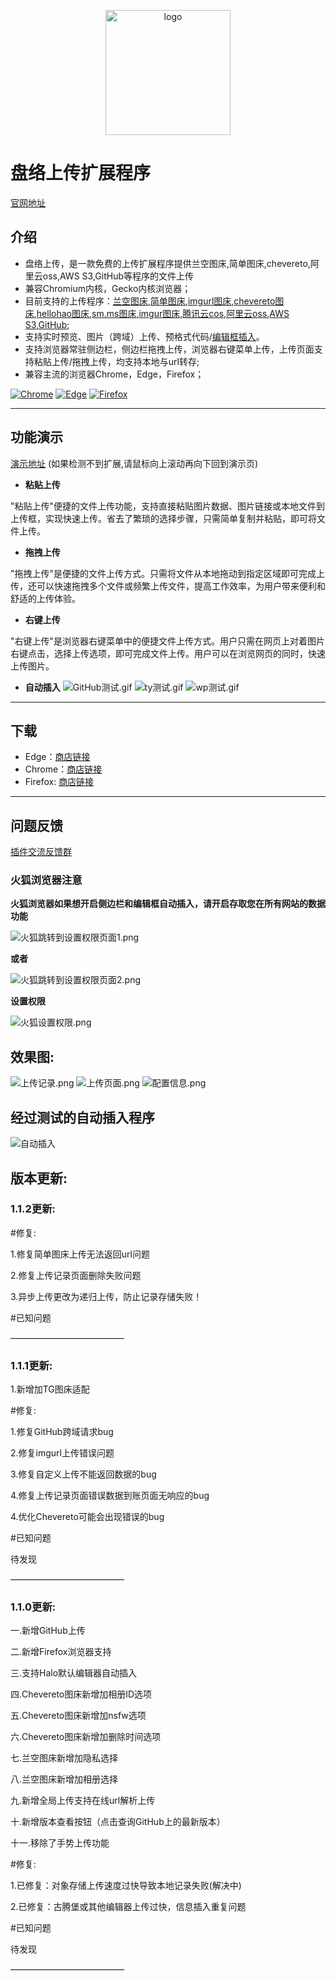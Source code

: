 <p align="center">
  <img alt="logo" src="https://cdn-us.imgs.moe/2023/05/31/64770cc077bfc.png" height="200" />
</p>
 
 # 盘络上传扩展程序

[官网地址](https://fileup.dev/)

## 介绍
- 盘络上传，是一款免费的上传扩展程序提供兰空图床,简单图床,chevereto,阿里云oss,AWS S3,GitHub等程序的文件上传
- 兼容Chromium内核，Gecko内核浏览器；
- 目前支持的上传程序：[兰空图床](https://www.lsky.pro/),[简单图床](https://github.com/icret/EasyImages2.0),[imgurl图床](https://www.imgurl.org/),[chevereto图床](https://chevereto.com/),[hellohao图床](https://hellohao.cn/),[sm.ms图床](https://sm.ms/),[imgur图床](https://imgur.com/),[腾讯云cos](https://cloud.tencent.com/product/cos),[阿里云oss](https://www.aliyun.com/product/oss),[AWS S3](https://aws.amazon.com/cn/s3/),[GitHub](https://github.com/);
- 支持实时预览、图片（跨域）上传、预格式代码/[编辑框插入](https://fileup.dev/#page2/3)。
- 支持浏览器常驻侧边栏，侧边栏拖拽上传，浏览器右键菜单上传，上传页面支持粘贴上传/拖拽上传，均支持本地与url转存;
- 兼容主流的浏览器Chrome，Edge，Firefox；

[![Chrome](https://img.shields.io/badge/Chromium-chrome-blue?style=for-the-badge&logo=googlechrome)](https://chrome.google.com/webstore/detail/%E7%9B%98%E7%BB%9C%E4%B8%8A%E4%BC%A0/lhbncdbejjjbbljkdplddajgmeconcnk)
[![Edge](https://img.shields.io/badge/Chromium-Edge-blue?style=for-the-badge&logo=microsoftedge)](https://microsoftedge.microsoft.com/addons/detail/%E7%9B%98%E7%BB%9C%E4%B8%8A%E4%BC%A0/knmklgmbbbaadnfokcokobnlihdiiloe)
[![Firefox](https://img.shields.io/badge/Gecko-Firefox-blue?style=for-the-badge&logo=firefoxbrowser)](https://addons.mozilla.org/zh-CN/firefox/addon/%E7%9B%98%E7%BB%9C%E4%B8%8A%E4%BC%A0)

-------------

## 功能演示

[演示地址](https://fileup.dev/#page3) (如果检测不到扩展,请鼠标向上滚动再向下回到演示页)

- **粘贴上传**

"粘贴上传"便捷的文件上传功能，支持直接粘贴图片数据、图片链接或本地文件到上传框，实现快速上传。省去了繁琐的选择步骤，只需简单复制并粘贴，即可将文件上传。

- **拖拽上传**

"拖拽上传"是便捷的文件上传方式。只需将文件从本地拖动到指定区域即可完成上传，还可以快速拖拽多个文件或频繁上传文件，提高工作效率，为用户带来便利和舒适的上传体验。

- **右键上传**

"右键上传"是浏览器右键菜单中的便捷文件上传方式。用户只需在网页上对着图片右键点击，选择上传选项，即可完成文件上传。用户可以在浏览网页的同时，快速上传图片。

- **自动插入**
![GitHub测试.gif](https://cdn-us.imgs.moe/2023/06/06/647f3b9b0fb88.gif)
![ty测试.gif](https://cdn-us.imgs.moe/2023/06/06/647f3b9b590e1.gif)
![wp测试.gif](https://cdn-us.imgs.moe/2023/06/06/647f3b9bc6a46.gif)

-------------

## 下载
- Edge：[商店链接](https://microsoftedge.microsoft.com/addons/detail/%E7%9B%98%E7%BB%9C%E4%B8%8A%E4%BC%A0/knmklgmbbbaadnfokcokobnlihdiiloe)
- Chrome：[商店链接](https://chrome.google.com/webstore/detail/%E7%9B%98%E7%BB%9C%E4%B8%8A%E4%BC%A0/lhbncdbejjjbbljkdplddajgmeconcnk)
- Firefox: [商店链接](https://addons.mozilla.org/zh-CN/firefox/addon/%E7%9B%98%E7%BB%9C%E4%B8%8A%E4%BC%A0)

-------------

## 问题反馈
 [插件交流反馈群](https://t.me/pnglog)

### 火狐浏览器注意

**火狐浏览器如果想开启侧边栏和编辑框自动插入，请开启存取您在所有网站的数据功能**

![火狐跳转到设置权限页面1.png](https://cdn-us.imgs.moe/2023/06/06/647f2530db9d1.png)

**或者**

![火狐跳转到设置权限页面2.png](https://cdn-us.imgs.moe/2023/06/06/647f253097adf.png)

**设置权限**

![火狐设置权限.png](https://cdn-us.imgs.moe/2023/06/06/647f25307843e.png)

## 效果图:
![上传记录.png](https://cdn-us.imgs.moe/2023/06/06/647f22c071273.png)
![上传页面.png](https://cdn-us.imgs.moe/2023/06/06/647f22c08ea2a.png)
![配置信息.png](https://cdn-us.imgs.moe/2023/06/06/647f22c096444.png)

## 经过测试的自动插入程序
![自动插入](https://cdn-us.imgs.moe/2023/06/06/647f35e087f3e.png)

## 版本更新:

### 1.1.2更新:

#修复:

1.修复简单图床上传无法返回url问题

2.修复上传记录页面删除失败问题

3.异步上传更改为递归上传，防止记录存储失败！

#已知问题

—————————————

### 1.1.1更新:

1.新增加TG图床适配

#修复:

1.修复GitHub跨域请求bug

2.修复imgurl上传错误问题

3.修复自定义上传不能返回数据的bug

4.修复上传记录页面错误数据到账页面无响应的bug

4.优化Chevereto可能会出现错误的bug

#已知问题

待发现

—————————————

### 1.1.0更新:

一.新增GitHub上传

二.新增Firefox浏览器支持

三.支持Halo默认编辑器自动插入

四.Chevereto图床新增加相册ID选项

五.Chevereto图床新增加nsfw选项

六.Chevereto图床新增加删除时间选项

七.兰空图床新增加隐私选择

八.兰空图床新增加相册选择

九.新增全局上传支持在线url解析上传

十.新增版本查看按钮（点击查询GitHub上的最新版本）

十一.移除了手势上传功能

#修复:

1.已修复：对象存储上传速度过快导致本地记录失败(解决中)

2.已修复：古腾堡或其他编辑器上传过快，信息插入重复问题

#已知问题

待发现

—————————————
